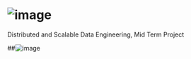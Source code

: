 # ![image](https://user-images.githubusercontent.com/99366942/196695905-277c3466-0054-4773-809f-481cacd42dbc.png)

Distributed and Scalable Data Engineering, Mid Term Project

##![image](https://user-images.githubusercontent.com/99366942/196695788-03eb991e-e0a8-4445-8661-304c0700ccc8.png)

